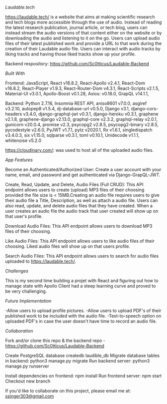 *Laudable.tech*

 https://laudable.tech/ is a website that aims at making scientific research and tech blogs more accessible through the use of audio. Instead of reading the latest research publication, journal article, or tech blog, users can instead stream the audio versions of that content either on the website or by downloading the audio and listening to it on the go. Users can upload audio files of their latest published work and provide a URL to that work during the creation of their Laudable audio file. Users can interact with audio tracks by liking tracks and having those liked tracks show up your profile.
 
Backend respository: https://github.com/Sc0tticus/Laudable-Backend

*Built With*

Frontend: JavaScript, React v16.8.2, React-Apollo v2.4.1, React-Dom v16.8.2, React-Player v1.9.3, React-Router-Dom v4.3.1, React-Scripts v2.1.5, Material-UI v3.0.1, Apollo-Boost v0.1.28, Axios: v0.18.0, GrapQL v14.1.1,

Backend: Python 2.7.16, Insomnia REST API, aniso8601 v7.0.0, asgiref v3.2.10, autopep8 v1.5.4, dj-database-url v0.5.0, Django v3.1, django-cors-headers v3.4.0, django-graphql-jwt v0.3.1, django-heroku v0.3.1, graphene v2.1.8, graphene-django v2.13.0, graphql-core v2.3.2, graphql-relay v2.0.1, gunicorn v20.0.4, promise v2.3, psycopg2 v2.8.5, psycopg2-binary v2.8.5, pycodestyle v2.6.0, PyJWT v1.7.1, pytz v2020.1, Rx v1.6.1, singledispatch v3.4.0.3, six v1.15.0, sqlparse v0.3.1, toml v0.10.1, Unidecode v1.1.1, whitenoise v5.2.0

https://cloudinary.com/: was used to host all of the uploaded audio files.

*App Features*

Become an Authenticated/Authorized User:
Create a user account with your name, email, and password and get authenticated via Django-GrapQL-JWT. 

Create, Read, Update, and Delete, Audio Files (Full CRUD):
This API endpoint allows users to create (upload) MP3 files of their choosing provided the file size is < 15MB.Creating an audio file requires users to give their audio file a Title, Description, as well as attach a audio file. Users can also read, update, and delete audio files that they have created. When a user creates an audio file the audio track that user created will show up on that user's profile.

Download Audio Files:
This API endpoint allows users to download MP3 files of their choosing.

Like Audio Files:
This API endpoint allows users to like audio files of their choosing. Liked audio files will show up on that users profile.

Search Audio Files:
This API endpoint allows users to search for audio files uploaded to https://laudable.tech/.

*Challenges*

This is my second time building a projet with React and figuring out how to manage state with Apollo Client had a steep learning curve and proved to be very challenging.

*Future Implementation*

-Allow users to upload profile pictures.
-Allow users to upload PDF's of their published work to be included with the audio file.
-Text-to-speech option on uploaded PDF's in case the user doesn't have time to record an audio file.

*Collaboration*

Fork and/or clone this repo & the backend repo - https://github.com/Sc0tticus/Laudable-Backend

Create PostgreSQL database createdb laudible_db
Migrate database tables in backend: python3 manage.py migrate
Run backend server: python3 manage.py runserver

Install dependencies on frontend: npm install
Run frontend server: npm start
Checkout new branch

If you'd like to collaborate on this project, please email me at: ssinger303@gmail.com
